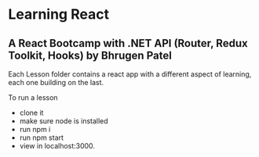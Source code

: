 # Learning React

## A React Bootcamp with .NET API (Router, Redux Toolkit, Hooks) by Bhrugen Patel

Each Lesson folder contains a react app with a different aspect of learning, each one building on the last.

To run a lesson
- clone it
- make sure node is installed
- run npm i
- run npm start
- view in localhost:3000.
